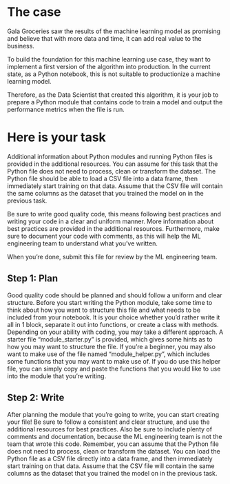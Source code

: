 # The case
Gala Groceries saw the results of the machine learning model as promising and believe that with more data and time, it can add real value to the business.

To build the foundation for this machine learning use case, they want to implement a first version of the algorithm into production. In the current state, as a Python notebook, this is not suitable to productionize a machine learning model. 

Therefore, as the Data Scientist that created this algorithm, it is your job to prepare a Python module that contains code to train a model and output the performance metrics when the file is run. 

# Here is your task

Additional information about Python modules and running Python files is provided in the additional resources. You can assume for this task that the Python file does not need to process, clean or transform the dataset. The Python file should be able to load a CSV file into a data frame, then immediately start training on that data. Assume that the CSV file will contain the same columns as the dataset that you trained the model on in the previous task.

Be sure to write good quality code, this means following best practices and writing your code in a clear and uniform manner. More information about best practices are provided in the additional resources. Furthermore, make sure to document your code with comments, as this will help the ML engineering team to understand what you’ve written.

When you’re done, submit this file for review by the ML engineering team. 

## Step 1: Plan

Good quality code should be planned and should follow a uniform and clear structure. Before you start writing the Python module, take some time to think about how you want to structure this file and what needs to be included from your notebook. It is your choice whether you’d rather write it all in 1 block, separate it out into functions, or create a class with methods. Depending on your ability with coding, you may take a different approach. A starter file “module_starter.py” is provided, which gives some hints as to how you may want to structure the file. If you’re a beginner, you may also want to make use of the file named “module_helper.py”, which includes some functions that you may want to make use of. If you do use this helper file, you can simply copy and paste the functions that you would like to use into the module that you’re writing. 
## Step 2: Write

After planning the module that you’re going to write, you can start creating your file! Be sure to follow a consistent and clear structure, and use the additional resources for best practices. Also be sure to include plenty of comments and documentation, because the ML engineering team is not the team that wrote this code. Remember, you can assume that the Python file does not need to process, clean or transform the dataset. You can load the Python file as a CSV file directly into a data frame, and then immediately start training on that data. Assume that the CSV file will contain the same columns as the dataset that you trained the model on in the previous task. 